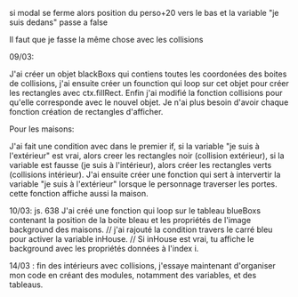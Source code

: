 


si modal se ferme alors position du perso+20 vers le bas et la variable "je suis dedans" passe a false

Il faut que je fasse la même chose avec les collisions

09/03: 

J'ai créer un objet blackBoxs qui contiens toutes les coordonées des boites de collisions, j'ai ensuite créer un founction qui loop sur cet objet pour créer les rectangles avec ctx.fillRect. 
Enfin j'ai modifié la fonction collisions pour qu'elle corresponde avec le nouvel objet. 
Je n'ai plus besoin d'avoir chaque fonction création de rectangles d'afficher. 



Pour les maisons: 

J'ai fait une condition avec dans le premier if, si la variable "je suis à l'extérieur" est vrai, alors creer les rectangles noir (collision extérieur), si la variable est fausse (je suis à l'intérieur), alors créer les rectangles verts (collisions intérieur). 
J'ai ensuite créer une fonction qui sert à intervertir la variable "je suis à l'extérieur" lorsque le personnage traverser les portes. cette fonction affiche aussi la maison. 


10/03:  js. 638 
 J'ai créé une fonction qui loop sur le tableau blueBoxs contenant la position de la boite bleau et les propriétés de l'image background des maisons. 
//  j'ai rajouté la condition travers le carré bleu pour activer la variable inHouse. 
//  Si inHouse est vrai, tu affiche le background avec les propriétés données à l'index i. 

14/03 : 
fin des intérieurs avec collisions, j'essaye maintenant d'organiser mon code en créant des modules, notamment des variables, et des tableaus. 
